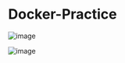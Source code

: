 # Docker-Practice

![image](https://github.com/user-attachments/assets/daf58cc8-eace-4703-b591-b8cc2db8f88c)


![image](https://github.com/user-attachments/assets/4651157b-4a6f-4215-a0da-28cbb2ee0d87)


